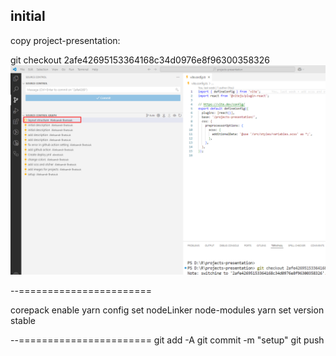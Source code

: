 ## initial

copy project-presentation:

git checkout 2afe42695153364168c34d0976e8f96300358326
![](_md_img/flow_images/flow%202025-01-15-19-56-32.png)

--=======================

corepack enable
yarn config set nodeLinker node-modules
yarn set version stable

--=======================
git add -A
git commit -m "setup"
git push